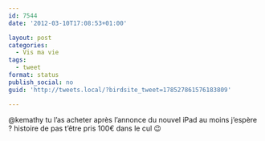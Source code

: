 ```yaml
---
id: 7544
date: '2012-03-10T17:08:53+01:00'

layout: post
categories:
  - Vis ma vie
tags:
  - tweet
format: status
publish_social: no
guid: 'http://tweets.local/?birdsite_tweet=178527861576183809'

---
```


@kemathy tu l’as acheter après l’annonce du nouvel iPad au moins j’espère ? histoire de pas t’être pris 100€ dans le cul 😉